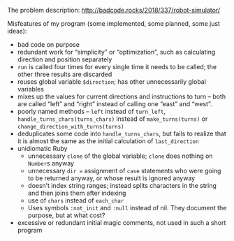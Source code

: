 The problem description: http://badcode.rocks/2018/337/robot-simulator/

Misfeatures of my program (some implemented, some planned, some just ideas):

- bad code on purpose
- redundant work for “simplicity” or “optimization”, such as calculating direction and position separately
- `run` is called four times for every single time it needs to be called; the other three results are discarded
- reuses global variable `$direction`; has other unnecessarily global variables
- mixes up the values for current directions and instructions to turn – both are called “left” and “right” instead of calling one “east” and “west”.
- poorly named methods – `left` instead of `turn_left`, `handle_turns_chars(turns_chars)` instead of `make_turns(turns)` or `change_direction_with_turns(turns)`
- deduplicates some code into `handle_turns_chars`, but fails to realize that it is almost the same as the initial calculation of `last_direction`
- unidiomatic Ruby
    - unnecessary `clone` of the global variable; `clone` does nothing on `Number`s anyway
    - unnecessary `dir =` assignment of `case` statements who were going to be returned anyway, or whose result is ignored anyway
    - doesn’t index string ranges; instead splits characters in the string and then joins them after indexing
    - use of `chars` instead of `each_char`
    - Uses symbols `:not_init` and `:null` instead of nil. They document the purpose, but at what cost?
- excessive or redundant initial magic comments, not used in such a short program

